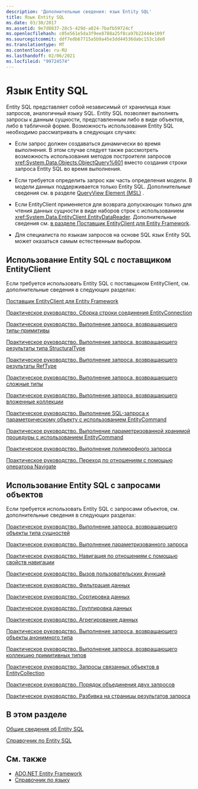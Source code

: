 ```yaml
---
description: 'Дополнительные сведения: язык Entity SQL'
title: Язык Entity SQL
ms.date: 03/30/2017
ms.assetid: 9e7d8837-28c5-429d-a824-7bafb59724cf
ms.openlocfilehash: c05e561e5da3f9ee8788a25f8ca97b22444e109f
ms.sourcegitcommit: ddf7edb67715a5b9a45e3dd44536dabc153c1de0
ms.translationtype: MT
ms.contentlocale: ru-RU
ms.lasthandoff: 02/06/2021
ms.locfileid: "99724574"
---
```

# <a name="entity-sql-language"></a>Язык Entity SQL

Entity SQL представляет собой независимый от хранилища язык запросов, аналогичный языку SQL. Entity SQL позволяет выполнять запросы к данным сущности, представленным либо в виде объектов, либо в табличной форме. Возможность использования Entity SQL необходимо рассматривать в следующих случаях:  
  
- Если запрос должен создаваться динамически во время выполнения. В этом случае следует также рассмотреть возможность использования методов построителя запросов <xref:System.Data.Objects.ObjectQuery%601> вместо создания строки запроса Entity SQL во время выполнения.  
  
- Если требуется определить запрос как часть определения модели. В модели данных поддерживается только Entity SQL. Дополнительные сведения см. в разделе [QueryView Element (MSL)](/ef/ef6/modeling/designer/advanced/edmx/msl-spec#queryview-element-msl) .  
  
- Если EntityClient применяется для возврата допускающих только для чтения данных сущности в виде наборов строк с использованием <xref:System.Data.EntityClient.EntityDataReader>. Дополнительные сведения см. [в разделе Поставщик EntityClient для Entity Framework](../entityclient-provider-for-the-entity-framework.md).  
  
- Для специалиста по языкам запросов на основе SQL язык Entity SQL может оказаться самым естественным выбором.  
  
## <a name="using-entity-sql-with-the-entityclient-provider"></a>Использование Entity SQL с поставщиком EntityClient  

 Если требуется использовать Entity SQL с поставщиком EntityClient, см. дополнительные сведения в следующих разделах:  
  
 [Поставщик EntityClient для Entity Framework](../entityclient-provider-for-the-entity-framework.md)  
  
 [Практическое руководство. Сборка строки соединения EntityConnection](../how-to-build-an-entityconnection-connection-string.md)  
  
 [Практическое руководство. Выполнение запроса, возвращающего типы-примитивы](../how-to-execute-a-query-that-returns-primitivetype-results.md)  
  
 [Практическое руководство. Выполнение запроса, возвращающего результаты типа StructuralType](../how-to-execute-a-query-that-returns-structuraltype-results.md)  
  
 [Практическое руководство. Выполнение запроса, возвращающего результаты RefType](../how-to-execute-a-query-that-returns-reftype-results.md)  
  
 [Практическое руководство. Выполнение запроса, возвращающего сложные типы](../how-to-execute-a-query-that-returns-complex-types.md)  
  
 [Практическое руководство. Выполнение запроса, возвращающего вложенные коллекции](../how-to-execute-a-query-that-returns-nested-collections.md)  
  
 [Практическое руководство. Выполнение SQL-запроса к параметрическому объекту с использованием EntityCommand](../how-to-execute-a-parameterized-entity-sql-query-using-entitycommand.md)  
  
 [Практическое руководство. Выполнение параметризованной хранимой процедуры с использованием EntityCommand](../how-to-execute-a-parameterized-stored-procedure-using-entitycommand.md)  
  
 [Практическое руководство. Выполнение полиморфного запроса](../how-to-execute-a-polymorphic-query.md)  
  
 [Практическое руководство. Переход по отношениям с помощью оператора Navigate](../how-to-navigate-relationships-with-the-navigate-operator.md)  
  
## <a name="using-entity-sql-with-object-queries"></a>Использование Entity SQL с запросами объектов  

 Если требуется использовать Entity SQL с запросами объектов, см. дополнительные сведения в следующих разделах:  
  
 [Практическое руководство. Выполнение запроса, возвращающего объекты типа сущностей](/previous-versions/dotnet/netframework-4.0/bb738694(v=vs.100))  
  
 [Практическое руководство. Выполнение параметризованного запроса](/previous-versions/dotnet/netframework-4.0/bb738521(v=vs.100))  
  
 [Практическое руководство. Навигация по отношениям с помощью свойств навигации](/previous-versions/dotnet/netframework-4.0/bb896321(v=vs.100))  
  
 [Практическое руководство. Вызов пользовательских функций](/previous-versions/dotnet/netframework-4.0/dd490951(v=vs.100))  
  
 [Практическое руководство. Фильтрация данных](/previous-versions/dotnet/netframework-4.0/cc716755(v=vs.100))  
  
 [Практическое руководство. Сортировка данных](/previous-versions/dotnet/netframework-4.0/cc716784(v=vs.100))  
  
 [Практическое руководство. Группировка данных](/previous-versions/dotnet/netframework-4.0/bb896341(v=vs.100))  
  
 [Практическое руководство. Агрегирование данных](/previous-versions/dotnet/netframework-4.0/cc716738(v=vs.100))  
  
 [Практическое руководство. Выполнение запроса, возвращающего объекты анонимного типа](/previous-versions/dotnet/netframework-4.0/bb738512(v=vs.100))  
  
 [Практическое руководство. Выполнение запроса, возвращающего коллекцию примитивных типов](/previous-versions/dotnet/netframework-4.0/bb738451(v=vs.100))  
  
 [Практическое руководство. Запросы связанных объектов в EntityCollection](/previous-versions/dotnet/netframework-4.0/cc716708(v=vs.100))  
  
 [Практическое руководство. Порядок объединения двух запросов](/previous-versions/dotnet/netframework-4.0/bb896299(v=vs.100))  
  
 [Практическое руководство. Разбивка на страницы результатов запроса](/previous-versions/dotnet/netframework-4.0/bb738702(v=vs.100))  
  
## <a name="in-this-section"></a>В этом разделе  

 [Общие сведения об Entity SQL](entity-sql-overview.md)  
  
 [Справочник по Entity SQL](entity-sql-reference.md)  
  
## <a name="see-also"></a>См. также

- [ADO.NET Entity Framework](../index.md)
- [Справочник по языку](index.md)
